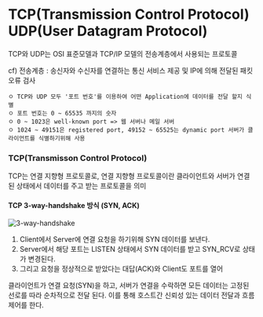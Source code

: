 # TCP(Transmission Control Protocol) UDP(User Datagram Protocol)
TCP와 UDP는 OSI 표준모델과 TCP/IP 모델의 전송계층에서 사용되는 프로토콜

cf) 전송계층 : 송신자와 수신자를 연결하는 통신 서비스 제공 및 IP에 의해 전달된 패킷 오류 검사

```
ㅇ TCP와 UDP 모두 '포트 번호'를 이용하여 어떤 Application에 데이터를 전달 할지 식별
ㅇ 포트 번호는 0 ~ 65535 까지의 숫자
ㅇ 0 ~ 1023은 well-known port => 웹 서버나 메일 서버 
ㅇ 1024 ~ 49151은 registered port, 49152 ~ 65525는 dynamic port 서버가 클라이언트를 식별하기위해 사용

```
### TCP(Transmisson Control Protocol)
TCP는 연결 지향형 프로토콜로, 연결 지향형 프로토콜이란 클라이언트와 서버가 연결된 상태에서 데이터를 주고 받는 프로토콜을 의미

#### TCP 3-way-handshake 방식 (SYN, ACK)
![3-way-handshake](https://user-images.githubusercontent.com/86729396/166445231-d8981d9a-3b36-4c8e-a920-0a28c6db97ad.jpg)

1. Client에서 Server에 연결 요청을 하기위해 SYN 데이터를 보낸다.
2. Server에서 해당 포트는 LISTEN 상태에서 SYN 데이터를 받고 SYN_RCV로 상태가 변경된다.
3. 그리고 요청을 정상적으로 받았다는 대답(ACK)와 Client도 포트를 열어

클라이언트가 연결 요청(SYN)을 하고, 서버가 연결을 수락하면 모든 데이터는 고정된 선로를 따라 순차적으로 전달 된다. 이를 통해 호스트간 신뢰성 있는 데이터 전달과 흐름제어를 한다.

